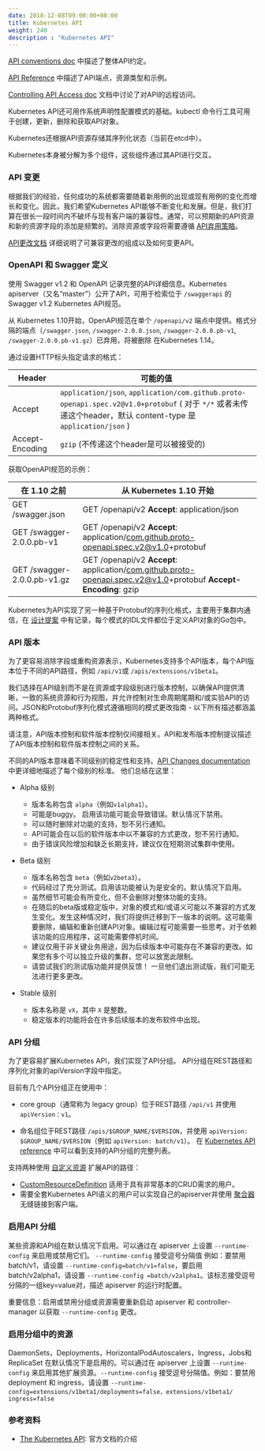 ```yaml
---
date: 2018-12-08T09:00:00+08:00
title: Kubernetes API
weight: 240
description : "Kubernetes API"
---
```


[API conventions doc](https://git.k8s.io/community/contributors/devel/api-conventions.md) 中描述了整体API约定。

[API Reference](https://kubernetes.io/docs/reference) 中描述了API端点，资源类型和示例。

[Controlling API Access doc](https://kubernetes.io/docs/reference/access-authn-authz/controlling-access/) 文档中讨论了对API的远程访问。

Kubernetes API还可用作系统声明性配置模式的基础。kubectl 命令行工具可用于创建，更新，删除和获取API对象。

Kubernetes还根据API资源存储其序列化状态（当前在etcd中）。

Kubernetes本身被分解为多个组件，这些组件通过其API进行交互。

### API 变更

根据我们的经验，任何成功的系统都需要随着新用例的出现或现有用例的变化而增长和变化。因此，我们希望Kubernetes API能够不断变化和发展。但是，我们打算在很长一段时间内不破坏与现有客户端的兼容性。通常，可以预期新的API资源和新的资源字段的添加是频繁的。消除资源或字段将需要遵循 [API弃用策略](https://kubernetes.io/docs/reference/using-api/deprecation-policy/)。

[API更改文档](https://git.k8s.io/community/contributors/devel/api_changes.md) 详细说明了可兼容更改的组成以及如何变更API。

### OpenAPI 和 Swagger 定义

使用 Swagger v1.2 和 OpenAPI 记录完整的API详细信息。Kubernetes apiserver（又名“master”）公开了API，可用于检索位于 `/swaggerapi` 的 Swagger v1.2 Kubernetes API规范。

从 Kubernetes 1.10开始，OpenAPI规范在单个 `/openapi/v2` 端点中提供。格式分隔的端点（`/swagger.json`, `/swagger-2.0.0.json`, `/swagger-2.0.0.pb-v1`, `/swagger-2.0.0.pb-v1.gz`）已弃用，将被删除 在Kubernetes 1.14。

通过设置HTTP标头指定请求的格式：

| Header          | 可能的值                                                     |
| --------------- | ------------------------------------------------------------ |
| Accept          | `application/json`, `application/com.github.proto-openapi.spec.v2@v1.0+protobuf` ( 对于 `*/*` 或者未传递这个header，默认 content-type 是 `application/json` ) |
| Accept-Encoding | `gzip` (不传递这个header是可以被接受的)                      |

获取OpenAPI规范的示例：

| 在 1.10 之前                | 从 Kubernetes 1.10 开始                                      |
| --------------------------- | ------------------------------------------------------------ |
| GET /swagger.json           | GET /openapi/v2 **Accept**: application/json                 |
| GET /swagger-2.0.0.pb-v1    | GET /openapi/v2 **Accept**: application/com.github.proto-openapi.spec.v2@v1.0+protobuf |
| GET /swagger-2.0.0.pb-v1.gz | GET /openapi/v2 **Accept**: application/com.github.proto-openapi.spec.v2@v1.0+protobuf **Accept-Encoding**: gzip |

Kubernetes为API实现了另一种基于Protobuf的序列化格式，主要用于集群内通信，在 [设计提案](https://github.com/kubernetes/community/blob/master/contributors/design-proposals/api-machinery/protobuf.md) 中有记录，每个模式的IDL文件都位于定义API对象的Go包中。

### API 版本

为了更容易消除字段或重构资源表示，Kubernetes支持多个API版本，每个API版本位于不同的API路径，例如 `/api/v1`或 `/apis/extensions/v1beta1`。

我们选择在API级别而不是在资源或字段级别进行版本控制，以确保API提供清晰，一致的系统资源和行为视图，并允许控制对生命周期尾期和/或实验API的访问。JSON和Protobuf序列化模式遵循相同的模式更改指南 - 以下所有描述都涵盖两种格式。

请注意，API版本控制和软件版本控制仅间接相关。API和发布版本控制提议描述了API版本控制和软件版本控制之间的关系。

不同的API版本意味着不同级别的稳定性和支持。[API Changes documentation](https://git.k8s.io/community/contributors/devel/api_changes.md#alpha-beta-and-stable-versions) 中更详细地描述了每个级别的标准。 他们总结在这里：

- Alpha 级别

	- 版本名称包含 `alpha`（例如`v1alpha1`）。
	- 可能是buggy。 启用该功能可能会导致错误。默认情况下禁用。
	- 可以随时删除对功能的支持，恕不另行通知。
	- API可能会在以后的软件版本中以不兼容的方式更改，恕不另行通知。
	- 由于错误风险增加和缺乏长期支持，建议仅在短期测试集群中使用。

- Beta 级别

	- 版本名称包含 `beta`（例如`v2beta3`）。
	- 代码经过了充分测试。启用该功能被认为是安全的。默认情况下启用。
	- 虽然细节可能会有所变化，但不会删除对整体功能的支持。
	- 在随后的beta版或稳定版中，对象的模式和/或语义可能以不兼容的方式发生变化。发生这种情况时，我们将提供迁移到下一版本的说明。这可能需要删除，编辑和重新创建API对象。编辑过程可能需要一些思考。对于依赖该功能的应用程序，这可能需要停机时间。
	- 建议仅用于非关键业务用途，因为后续版本中可能存在不兼容的更改。如果您有多个可以独立升级的集群，您可以放宽此限制。
	- 请尝试我们的测试版功能并提供反馈！ 一旦他们退出测试版，我们可能无法进行更多更改。

- Stable 级别

	- 版本名称是 `vX`，其中 `X` 是整数。
	- 稳定版本的功能将会在许多后续版本的发布软件中出现。

### API 分组

为了更容易扩展Kubernetes API，我们实现了API分组。 API分组在REST路径和序列化对象的apiVersion字段中指定。

目前有几个API分组正在使用中：

- core group（通常称为 legacy group）位于REST路径 `/api/v1` 并使用 `apiVersion：v1`。

- 命名组位于REST路径 `/apis/$GROUP_NAME/$VERSION`，并使用 `apiVersion: $GROUP_NAME/$VERSION`（例如 `apiVersion: batch/v1`）。 在 [Kubernetes API reference](https://kubernetes.io/docs/reference/) 中可以看到支持的API分组的完整列表。

支持两种使用 [自定义资源](https://kubernetes.io/docs/concepts/api-extension/custom-resources/) 扩展API的路径：

- [CustomResourceDefinition](https://kubernetes.io/docs/tasks/access-kubernetes-api/extend-api-custom-resource-definitions/) 适用于具有非常基本的CRUD需求的用户。
- 需要全套Kubernetes API语义的用户可以实现自己的apiserver并使用 [聚合器](https://kubernetes.io/docs/tasks/access-kubernetes-api/configure-aggregation-layer/) 无缝链接到客户端。

### 启用API 分组

某些资源和API组在默认情况下启用。可以通过在 apiserver 上设置 `--runtime-config` 来启用或禁用它们。 `--runtime-config` 接受逗号分隔值 例如：要禁用 batch/v1，请设置 `--runtime-config=batch/v1=false`，要启用 batch/v2alpha1，请设置 `--runtime-config =batch/v2alpha1`。该标志接受逗号分隔的一组key=value对，描述 apiserver 的运行时配置。

重要信息：启用或禁用分组或资源需要重新启动 apiserver 和 controller-manager 以获取 `--runtime-config` 更改。

### 启用分组中的资源

DaemonSets，Deployments，HorizontalPodAutoscalers，Ingress，Jobs和ReplicaSet 在默认情况下是启用的。可以通过在 apiserver 上设置 `--runtime-config` 来启用其他扩展资源。`--runtime-config` 接受逗号分隔值。例如：要禁用 deployment 和 ingress，请设置 `--runtime-config=extensions/v1beta1/deployments=false，extensions/v1beta1/ ingress=false`


### 参考资料

- [The Kubernetes API](https://kubernetes.io/docs/concepts/overview/kubernetes-api/): 官方文档的介绍

